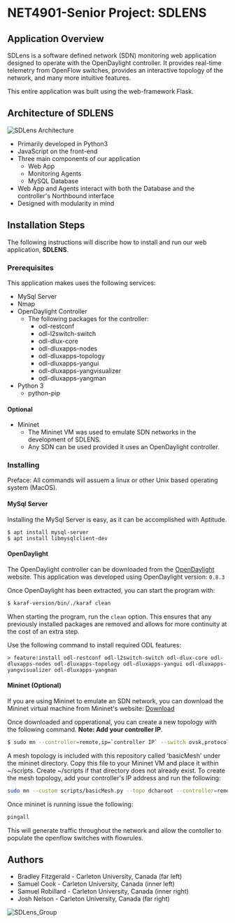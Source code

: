 # NET4901-Senior Project: SDLENS

## Application Overview
SDLens is a software defined network (SDN) monitoring web application designed to operate with the OpenDaylight controller. It provides real-time telemetry from OpenFlow switches, provides an interactive topology of the network, and many more intuitive features.

This entire application was built using the web-framework Flask.

## Architecture of SDLENS
![SDLens Architecture](https://user-images.githubusercontent.com/44167644/55921299-314a8700-5bca-11e9-9a3e-d80d6294686c.png)
- Primarily developed in Python​3
- JavaScript on the front-end​
- Three main components of our application​
    - Web App​
    - Monitoring Agents​
    - MySQL Database​
- Web App and Agents interact with both the Database and the controller's Northbound interface​
- Designed with modularity in mind​

## Installation Steps
The following instructions will discribe how to install and run our web application, **SDLENS**.

### Prerequisites
This application makes uses the following services:
- MySql Server
- Nmap
- OpenDaylight Controller
  - The following packages for the controller:
    - odl-restconf
    - odl-l2switch-switch
    - odl-dlux-core
    - odl-dluxapps-nodes
    - odl-dluxapps-topology
    - odl-dluxapps-yangui
    - odl-dluxapps-yangvisualizer
    - odl-dluxapps-yangman
- Python 3
  - python-pip

#### Optional
- Mininet
    - The Mininet VM was used to emulate SDN networks in the development of SDLENS.
    - Any SDN can be used provided it uses an OpenDaylight controller.

### Installing
Preface: All commands will assuem a linux or other Unix based operating system (MacOS).

#### MySql Server
Installing the MySql Server is easy, as it can be accomplished with Aptitude.

```
$ apt install mysql-server
$ apt install libmysqlclient-dev
```

#### OpenDaylight
The OpenDaylight controller can be downloaded from the [OpenDaylight](https://www.opendaylight.org/) website. This application was developed using OpenDaylight version: `0.8.3`

Once OpenDaylight has been extracted, you can start the program with:

```bash
$ karaf-version/bin/./karaf clean
```

When starting the program, run the `clean` option. This ensures that any previously installed packages are removed and allows for more continuity at the cost of an extra step. 

Use the following command to install required ODL features:

```
> feature:install odl-restconf odl-l2switch-switch odl-dlux-core odl-dluxapps-nodes odl-dluxapps-topology odl-dluxapps-yangui odl-dluxapps-yangvisualizer odl-dluxapps-yangman
```

#### Mininet (Optional)
If you are using Mininet to emulate an SDN network, you can download the Mininet virtual machine from Mininet's website: [Download](https://github.com/mininet/mininet/wiki/Mininet-VM-Images)

Once downloaded and opperational, you can create a new topology with the following command. **Note: Add your controller IP**.

```bash
$ sudo mn --controller=remote,ip=`controller IP` --switch ovsk,protocols=OpenFLow13 --topo Topology of your choice
```

A mesh topology is included with this repository called 'basicMesh' under the mininet directory. Copy this file to your Mininet VM and place it within ~/scripts. Create ~/scripts if that directory does not already exist. To create the mesh topology, add your controller's IP address and run the following:

```sh
sudo mn --custom scripts/basicMesh.py --topo dcharoot --controller=remote,ip='controller IP' --switch ovsk,protocols=OpenFlow13
```

Once mininet is running issue the following:

```sh
pingall
```

This will generate traffic throughout the network and allow the contoller to populate the openflow switches with flowrules.

## Authors
- Bradley Fitzgerald - Carleton University, Canada (far left)
- Samuel Cook - Carleton University, Canada (inner left)
- Samuel Robillard - Carleton University, Canada (inner right)
- Josh Nelson - Carleton University, Canada (far right)

![SDLens_Group](https://user-images.githubusercontent.com/44167644/55919797-47097d80-5bc5-11e9-9967-34752b6e1f3d.jpg)
